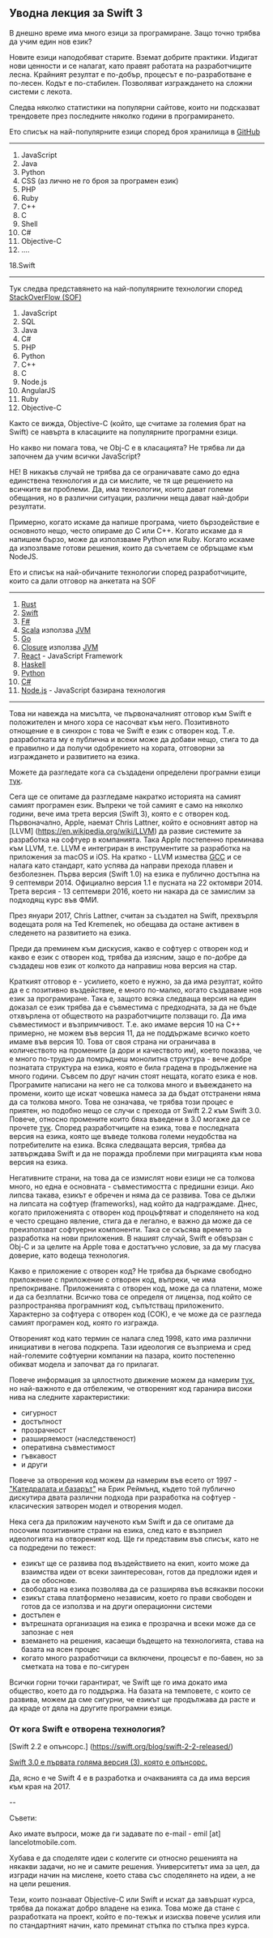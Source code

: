 ## Уводна лекция за Swift 3

В днешно време има много езици за програмиране. Защо точно трябва да учим един нов език? 

Новите езици наподобяват старите. Вземат добрите практики. Издигат нови ценности и се налагат, като правят работата на разработчиците лесна. Крайният резултат е по-добър, процесът е по-разработване е по-лесен. Кодът е по-стабилен. Позволяват изграждането на сложни системи с лекота.

Следва няколко статистики на популярни сайтове, които ни подсказват трендовете през последните няколко години в програмирането.

Ето списък на най-популярните езици според броя хранилища в [GitHub](http://githut.info/)

-----

1. JavaScript
2. Java
3. Python
4. CSS (аз лично не го броя за програмен език)
5. PHP
6. Ruby
7. C++
8. C
9. Shell
10. C#
11. Objective-C
12. ....

18.Swift

-----

Тук следва представянето на най-популярните технологии според [StackOverFlow (SOF)](http://stackoverflow.com/research/developer-survey-2016#technology)

1. JavaScript
2. SQL
3. Java
4. C#
5. PHP
6. Python
7. C++
8. C
9. Node.js
10. AngularJS
11. Ruby
12. Objective-C

Както се вижда, Objective-C (който, ще считаме за големия брат на Swift) се навърта в класациите на популярните програмни езици.

Но какво ни помага това, че Obj-C е в класацията? Не трябва ли да започнем да учим всички JavaScript?

НЕ! В никакъв случай не трябва да се ограничавате само до една единствена технология и да си мислите, че тя ще решението на всичките ви проблеми. Да, има технологии, които дават големи обещания, но в различни ситуации, различни неща дават най-добри резултати.

Примерно, когато искаме да напише програма, чието бързодействие е основното нещо, често опираме до C или C++. Когато искаме да я напишем бързо, може да използваме Python или Ruby. Когато искаме да изпозлваме готови решения, които да съчетаем се обръщаме към NodeJS.

Ето и списък на най-обичаните технологии според разработчиците, които са дали отговор на анкетата на SOF

-----

1. [Rust](https://www.rust-lang.org/en-US/) 
2. [Swift](https://en.wikipedia.org/wiki/Swift_(programming_language))
3. [F#](https://en.wikipedia.org/wiki/F_Sharp_(programming_language)#History)
4. [Scala](https://www.scala-lang.org/) използва [JVM](https://en.wikipedia.org/wiki/Java_virtual_machine)
5. [Go](https://golang.org/)
6. [Closure](https://clojure.org/) използва [JVM](https://en.wikipedia.org/wiki/Java_virtual_machine)
7. [React](https://en.wikipedia.org/wiki/React_(JavaScript_library)) - JavaScript Framework
8. [Haskell](https://en.wikipedia.org/wiki/Haskell_(programming_language))
9. [Python](https://en.wikipedia.org/wiki/Python_(programming_language))
10. [C#](https://en.wikipedia.org/wiki/C_Sharp_(programming_language))
11. [Node.js](https://nodejs.org/en/) - JavaScript базирана технология


-----

Това ни навежда на мисълта, че първоначалният отговор към Swift е положителен и много хора се насочват към него. Позитивното отнощение е в синхрон с това че Swift е език с отворен код. Т.е. разработката му е публична и всеки може да добави нещо, стига то да е правилно и да получи одобрението на хората, отговорни за изграждането и развитието на езика.

Можете да разгледате кога са създадени определени програмни езици [тук](https://en.wikipedia.org/wiki/History_of_programming_languages).


Сега ще се опитаме да разгледаме накратко историята на самият самият програмен език. Въпреки че той самият е само на няколко години, вече има трета версия (Swift 3), която е с отворен код. Първоначално, Apple, наемат Chris Lattner, който е основният автор на [LLVM] (https://en.wikipedia.org/wiki/LLVM) да развие системите за разработка на софтуер в компанията. Така Apple постепенно преминава към LLVM, т.е. LLVM е интегриран в инструментите за разработка на приложения за macOS и iOS. На кратко - LLVM измества [GCC](https://en.wikipedia.org/wiki/GNU_Compiler_Collection) и се налага като стандарт, като успява да направи прехода плавен и безболезнен. Първа версия (Swift 1.0) на езика е публично достъпна на 9 септември 2014. Официално версия 1.1 е пусната на 22 октомври 2014. Трета версия - 13 септември 2016, което ни накара да се замислим за подходящ курс във ФМИ.

През януари 2017, Chris Lattner, считан за създател на Swift, прехвърля водещата роля на Ted Kremenek, но обещава да остане активен в следенето на развитието на езика.

Преди да преминем към дискусия, какво е софтуер с отворен код и какво е език с отворен код, трябва да изясним, защо е по-добре да създадеш нов език от колкото да направиш нова версия на стар.

Краткият отговор е - усилието, което е нужно, за да има резултат, който да е с позитивно въздействие, е много по-малко, когато създаваме нов език за програмиране. Така е, защото всяка следваща версия на един доказал се език трябва да е съвместима с предходната, за да не бъде отхвърлена от обществото на разработчиците ползващи го. Да има съвместимост и възпримчивост. Т.е. ако имаме версия 10 на C++ примерно, не можем във версия 11, да не поддържаме всичко което имаме във версия 10. Това от своя страна ни ограничава в количеството на промените (а дори и качеството им), което показва, че е много по-трудно да помръднеш монолитна структура - вече добре познатата структура на езика, която е била градена в продължение на много години. Съвсем по друг начин стоят нещата, когато езика е нов. Програмите написани на него не са толкова много и въвеждането на промени, които ще искат човешка намеса за да бъдат отстранени няма да са толкова много. Това не означава, че трябва този процес е приятен, но подобно нещо се случи с прехода от Swift 2.2 към Swift 3.0. Повече, относно промените които бяха въведени в 3.0 могаже да се прочете [тук](https://github.com/apple/swift-evolution/blob/master/releases/swift-3_0.md).
Според разработчиците на езика, това е последната версия на езика, която ще въведе толкова големи неудобства на потребителите на езика. Всяка следващата версия, трябва да затвърждава Swift и да не поражда проблеми при миграцията към нова версия на езика.

Негативните страни, на това да се измислят нови езици не са толкова много, но една е основната - съвместимостта с предишни езици. Ако липсва такава, езикът е обречен и няма да се развива. Това се дължи на липсата на софтуер (frameworks), над който да надграждаме. Днес, когато приложенията с отворен код процъфтяват и споделянето на код е често срещано явление, стига да е легално, е важно да може да се преизползват софтуерни компоненти. Така се скъсява времето за разработка на нови приложения. В нашият случай, Swift е обвързан с Obj-C и за целите на Apple това е достатъчно условие, за да му гласува доверие, като водеща технология.

Какво е приложение с отворен код? Не трябва да бъркаме свободно приложение с приложение с отворен код, въпреки, че има препокриване. Приложенията с отворен код, може да са платени, може и да са безплатни. Всичко това се определя от лиценза, под който се разпространява програмният код, съпътстващ приложенито. Характерно за софтуера с отворен код (СОК), е че може да се разгледа самият програмен код, която го изгражда. 

Отвореният код като термин се налага след 1998, като има различни инициативи в негова подкрепа. Тази идеология се възприема и сред най-големите софтуерни компании на пазара, които постепенно обикват модела и започват да го прилагат. 

Повече информация за цялостното движение можем да намерим [тук](https://bg.wikipedia.org/wiki/%D0%A1%D0%BE%D1%84%D1%82%D1%83%D0%B5%D1%80_%D1%81_%D0%BE%D1%82%D0%B2%D0%BE%D1%80%D0%B5%D0%BD_%D0%BA%D0%BE%D0%B4), но най-важното е да отбележим, че отвореният код гаранира високи нива на следните характеристики:

* сигурност
* достъпност
* прозрачност
* разширяемост (наследственост)
* оперативна съвместимост
* гъвкавост
* и други

Повече за отворения код можем да намерим във есето от 1997 - ["Катедралата и базарът"](http://catb-bg.sourceforge.net/index.html#thanks) на Ерик Реймънд, където той публично дискутира двата различни подхода при разработка на софтуер - класическия затворен модел и отворения модел.

Нека сега да приложим наученото към Swift и да се опитаме да посочим позитивните страни на езика, след като е възприел идеологията на отвореният код. Ще ги представим във списък, като не са подредени по тежест:

* езикът ще се развива под въздействието на екип, които може да взаимства идеи от всеки заинтересован, готов да предложи идея и да се обоснове. 
* свободата на езика позволява да се разширява във всякакви посоки
* езикът става платформено независим, което го прави свободен и готов да се използва и на други операционни системи
* достъпен е 
* вътрешната организация на езика е прозрачна и всеки може да се запознае с нея
* вземането на решения, касаещи бъдещето на технологията, става на базата на ясен процес
* когато много разработчици са включени, процесът е по-бавен, но за сметката на това е по-сигурен

Всички горни точки гарантират, че Swift ще го има докато има общество, което да го поддържа. На базата на темповете, с които се развива, можем да сме сигурни, че езикът ще продължава да расте и да краде от дяла на другите програмни езици.

### От кога Swift е отворена технология?
[Swift 2.2 е опънсорс.] (https://swift.org/blog/swift-2-2-released/)

[Swift 3.0 е първата голяма версия (3), която е опънсорс.](https://swift.org/blog/swift-3-0-released/)

Да, ясно е че Swift 4 е в разработка и очакванията са да има версия към края на 2017.	

--

Съвети:

Ако имате въпроси, може да ги задавате по e-mail - emil [at] lancelotmobile.com. 

Хубава е да споделяте идеи с колегите си относно решенията на някакви задачи, но не и самите решения. Университетът има за цел, да изгради начин на мислене, което става със споделянето на идеи, а не на цели решения.

Тези, които познават Objective-C или Swift и искат да завършат курса, трябва да покажат добро владене на езика. Това може да стане с разработката на проект, който е по-тежък и изисква повече усилия или по стандартният начин, като преминат стъпка по стъпка през курса. 

